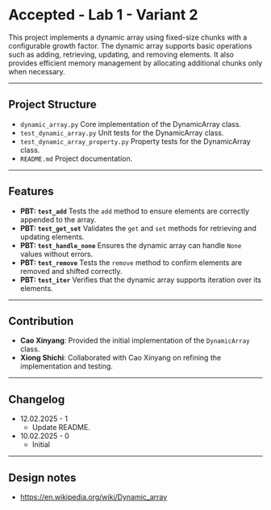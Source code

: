 # Accepted - Lab 1 - Variant 2

This project implements a dynamic array using fixed-size chunks
with a configurable growth factor.
The dynamic array supports basic operations such as adding,
retrieving, updating, and removing elements.
It also provides efficient memory management by
allocating additional chunks only when necessary.

---

## Project Structure

- `dynamic_array.py`
  Core implementation
  of the DynamicArray class.
- `test_dynamic_array.py`
  Unit tests
  for the DynamicArray class.
- `test_dynamic_array_property.py`
  Property tests
  for the DynamicArray class.
- `README.md`
  Project documentation.

---

## Features

- **PBT: `test_add`**
  Tests the `add` method to ensure elements are correctly appended to the array.
- **PBT: `test_get_set`**
  Validates the `get` and `set` methods for retrieving and updating elements.
- **PBT: `test_handle_none`**
  Ensures the dynamic array can handle `None` values without errors.
- **PBT: `test_remove`**
  Tests the `remove` method to confirm elements are removed and shifted correctly.
- **PBT: `test_iter`**
  Verifies that the dynamic array supports iteration over its elements.

---

## Contribution

- **Cao Xinyang**: Provided the initial
  implementation of the `DynamicArray` class.
- **Xiong Shichi**: Collaborated with Cao
  Xinyang on refining the implementation and testing.

---

## Changelog

- 12.02.2025 - 1  
   - Update README.
- 10.02.2025 - 0  
   - Initial

---

## Design notes

- <https://en.wikipedia.org/wiki/Dynamic_array>
